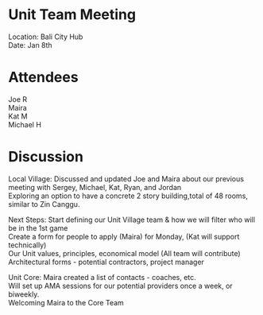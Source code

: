 # Unit Team Meeting  
Location: Bali City Hub  
Date: Jan 8th  

# Attendees  
Joe R  
Maira  
Kat M  
Michael H  

# Discussion

Local Village: 
Discussed and updated Joe and Maira about our previous meeting with Sergey, Michael, Kat, Ryan, and Jordan  
Exploring an option to have a concrete 2 story building,total of 48 rooms, similar to Zin Canggu.   

Next Steps: 
Start defining our Unit Village team & how we will filter who will be in the 1st game  
Create a form for people to apply (Maira) for Monday, (Kat will support technically)  
Our Unit values, principles, economical model (All team will contribute)   
Architectural forms - potential contractors, project manager  

Unit Core: 
Maira created a list of contacts - coaches, etc.   
Will set up AMA sessions for our potential providers once a week, or biweekly.  
Welcoming Maira to the Core Team   
